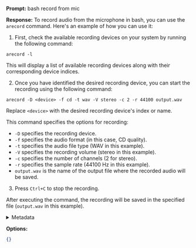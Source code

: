 **Prompt:**
bash record from mic

**Response:**
To record audio from the microphone in bash, you can use the `arecord` command. Here's an example of how you can use it:

1. First, check the available recording devices on your system by running the following command:
```shell
arecord -l
```
This will display a list of available recording devices along with their corresponding device indices.

2. Once you have identified the desired recording device, you can start the recording using the following command:
```shell
arecord -D <device> -f cd -t wav -V stereo -c 2 -r 44100 output.wav
```
Replace `<device>` with the desired recording device's index or name.

This command specifies the options for recording:
- `-D` specifies the recording device.
- `-f` specifies the audio format (in this case, CD quality).
- `-t` specifies the audio file type (WAV in this example).
- `-V` specifies the recording volume (stereo in this example).
- `-c` specifies the number of channels (2 for stereo).
- `-r` specifies the sample rate (44100 Hz in this example).
- `output.wav` is the name of the output file where the recorded audio will be saved.

3. Press `Ctrl+C` to stop the recording.

After executing the command, the recording will be saved in the specified file (`output.wav` in this example).

<details><summary>Metadata</summary>

- Duration: 8905 ms
- Datetime: 2023-07-13T15:56:53.889754
- Model: gpt-3.5-turbo-0613

</details>

**Options:**
```json
{}
```


